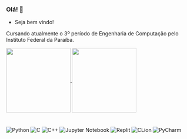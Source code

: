 ### Olá! 👋

-  Seja bem vindo!

Cursando atualmente o 3º período de Engenharia de Computação pelo Instituto Federal da Paraíba.

<a href="https://github.com/anuraghazra/github-readme-stats">
  <img height="175em" align="center" src="https://github-readme-stats.vercel.app/api?username=wesley1wilson&count_private=true&show_icons=true&theme=aura&hide_border=true"/>
</a>
<a href="https://github.com/anuraghazra/convoychat">
  <img height="175em" align="center" src="https://github-readme-stats.vercel.app/api/top-langs/?username=wesley1wilson&theme=aura&hide=CMake&layout=compact&hide_border=true" />
</a>

<h1> </h1>

![Python](https://img.shields.io/badge/python-3670A0?style=for-the-badge&logo=python&logoColor=ffdd54)
![C](https://img.shields.io/badge/c-%2300599C.svg?style=for-the-badge&logo=c&logoColor=white)
![C++](https://img.shields.io/badge/c++-%2300599C.svg?style=for-the-badge&logo=c%2B%2B&logoColor=white)
![Jupyter Notebook](https://img.shields.io/badge/jupyter-%23FA0F00.svg?style=for-the-badge&logo=jupyter&logoColor=white)
![Replit](https://img.shields.io/badge/Replit-DD1200?style=for-the-badge&logo=Replit&logoColor=white)
![CLion](https://img.shields.io/badge/CLion-black?style=for-the-badge&logo=clion&logoColor=white)
![PyCharm](https://img.shields.io/badge/pycharm-143?style=for-the-badge&logo=pycharm&logoColor=black&color=black&labelColor=green)
